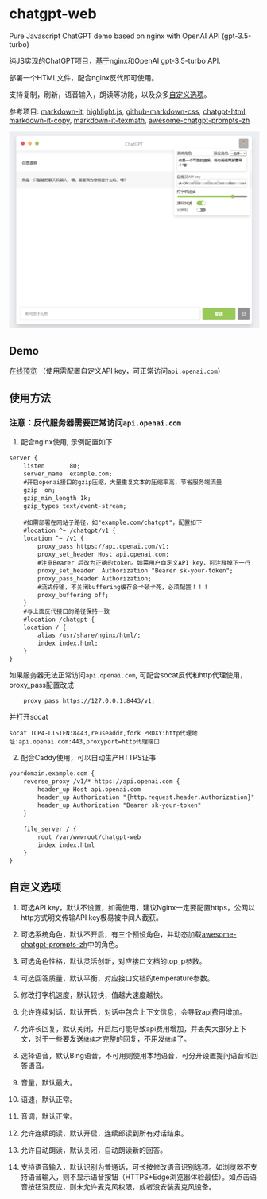 # chatgpt-web
Pure Javascript ChatGPT demo based on nginx with OpenAI API (gpt-3.5-turbo)

纯JS实现的ChatGPT项目，基于nginx和OpenAI gpt-3.5-turbo API.

部署一个HTML文件，配合nginx反代即可使用。

支持复制，刷新，语音输入，朗读等功能，以及众多[自定义选项](#自定义选项)。

参考项目: 
[markdown-it](https://github.com/markdown-it/markdown-it), 
[highlight.js](https://github.com/highlightjs/highlight.js), 
[github-markdown-css](https://github.com/sindresorhus/github-markdown-css), 
[chatgpt-html](https://github.com/slippersheepig/chatgpt-html), 
[markdown-it-copy](https://github.com/ReAlign/markdown-it-copy), 
[markdown-it-texmath](https://github.com/goessner/markdown-it-texmath), 
[awesome-chatgpt-prompts-zh](https://github.com/PlexPt/awesome-chatgpt-prompts-zh)

![示例](https://github.com/xqdoo00o/chatgpt-web/blob/main/example.png)

## Demo

[在线预览](https://xqdoo00o.github.io/chatgpt-web/) （使用需配置自定义API key，可正常访问`api.openai.com`）

## 使用方法
### **注意：反代服务器需要正常访问`api.openai.com`**
1. 配合nginx使用, 示例配置如下
```
server {
    listen       80;
    server_name  example.com;
    #开启openai接口的gzip压缩，大量重复文本的压缩率高，节省服务端流量
    gzip  on;
    gzip_min_length 1k;
    gzip_types text/event-stream;

    #如需部署在网站子路径，如"example.com/chatgpt"，配置如下
    #location ^~ /chatgpt/v1 {
    location ^~ /v1 {
        proxy_pass https://api.openai.com/v1;
        proxy_set_header Host api.openai.com;
        #注意Bearer 后改为正确的token。如需用户自定义API key，可注释掉下一行
        proxy_set_header  Authorization "Bearer sk-your-token";
        proxy_pass_header Authorization;
        #流式传输，不关闭buffering缓存会卡顿卡死，必须配置！！！
        proxy_buffering off;
    }
    #与上面反代接口的路径保持一致
    #location /chatgpt {
    location / {
        alias /usr/share/nginx/html/;
        index index.html;
    }
}
```

如果服务器无法正常访问`api.openai.com`, 可配合socat反代和http代理使用，proxy_pass配置改成
```
    proxy_pass https://127.0.0.1:8443/v1;
```
并打开socat
```
socat TCP4-LISTEN:8443,reuseaddr,fork PROXY:http代理地址:api.openai.com:443,proxyport=http代理端口
```

2. 配合Caddy使用，可以自动生产HTTPS证书
```
yourdomain.example.com {
	reverse_proxy /v1/* https://api.openai.com {
		header_up Host api.openai.com
		header_up Authorization "{http.request.header.Authorization}"
		header_up Authorization "Bearer sk-your-token"
	}

	file_server / {
		root /var/wwwroot/chatgpt-web
		index index.html
	}
}

```

## 自定义选项

1. 可选API key，默认不设置，如需使用，建议Nginx一定要配置https，公网以http方式明文传输API key极易被中间人截获。

2. 可选系统角色，默认不开启，有三个预设角色，并动态加载[awesome-chatgpt-prompts-zh](https://github.com/PlexPt/awesome-chatgpt-prompts-zh)中的角色。

3. 可选角色性格，默认灵活创新，对应接口文档的top_p参数。

4. 可选回答质量，默认平衡，对应接口文档的temperature参数。

5. 修改打字机速度，默认较快，值越大速度越快。

6. 允许连续对话，默认开启，对话中包含上下文信息，会导致api费用增加。

7. 允许长回复，默认关闭，开启后可能导致api费用增加，并丢失大部分上下文，对于一些要发送`继续`才完整的回复，不用发`继续`了。

8. 选择语音，默认Bing语音，不可用则使用本地语音，可分开设置提问语音和回答语音。

9. 音量，默认最大。

10. 语速，默认正常。

11. 音调，默认正常。

12. 允许连续朗读，默认开启，连续郎读到所有对话结束。

13. 允许自动朗读，默认关闭，自动朗读新的回答。

14. 支持语音输入，默认识别为普通话，可长按修改语音识别选项。如浏览器不支持语音输入，则不显示语音按钮（HTTPS+Edge浏览器体验最佳）。如点击语音按钮没反应，则未允许麦克风权限，或者没安装麦克风设备。